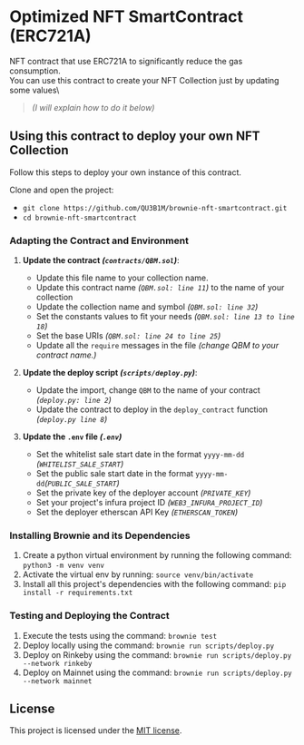 # Optimized NFT SmartContract (ERC721A)

NFT contract that use ERC721A to significantly reduce the gas consumption.\
You can use this contract to create your NFT Collection just by updating some values\
>_(I will explain how to do it below)_ 

## Using this contract to deploy your own NFT Collection

Follow this steps to deploy your own instance of this contract.

Clone and open the project:
- `git clone https://github.com/QU3B1M/brownie-nft-smartcontract.git`
- `cd brownie-nft-smartcontract`

### Adapting the Contract and Environment

1. **Update the contract _(`contracts/QBM.sol`)_**:
    - Update this file name to your collection name.
    - Update this contract name _(`QBM.sol: line 11`)_ to the name of your collection
    - Update the collection name and symbol _(`QBM.sol: line 32`)_
    - Set the constants values to fit your needs _(`QBM.sol: line 13 to line 18`)_
    - Set the base URIs _(`QBM.sol: line 24 to line 25`)_
    - Update all the `require` messages in the file _(change QBM to your contract name.)_

2. **Update the deploy script _(`scripts/deploy.py`)_**:
    - Update the import, change `QBM` to the name of your contract _(`deploy.py: line 2`)_
    - Update the contract to deploy in the `deploy_contract` function _(`deploy.py line 8`)_ 

3. **Update the `.env` file _(`.env`)_**
    - Set the whitelist sale start date in the format `yyyy-mm-dd` _(`WHITELIST_SALE_START`)_
    - Set the public sale start date in the format `yyyy-mm-dd`_(`PUBLIC_SALE_START`)_
    - Set the private key of the deployer account _(`PRIVATE_KEY`)_
    - Set your project's infura project ID _(`WEB3_INFURA_PROJECT_ID`)_
    - Set the deployer etherscan API Key _(`ETHERSCAN_TOKEN`)_

### Installing Brownie and its Dependencies

1. Create a python virtual environment by running the following command: `python3 -m venv venv`
2. Activate the virtual env by running: `source venv/bin/activate`
3. Install all this project's dependencies with the following command: `pip install -r requirements.txt`

### Testing and Deploying the Contract

1. Execute the tests using the command: `brownie test`
2. Deploy locally using the command: `brownie run scripts/deploy.py`
3. Deploy on Rinkeby using the command: `brownie run scripts/deploy.py --network rinkeby`
3. Deploy on Mainnet using the command: `brownie run scripts/deploy.py --network mainnet`

## License

This project is licensed under the [MIT license](LICENSE).

